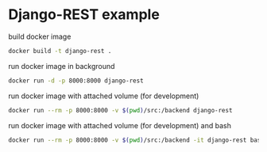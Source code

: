 # Django-REST example

build docker image
```bash
docker build -t django-rest .
```

run docker image in background

```bash
docker run -d -p 8000:8000 django-rest
```

run docker image with attached volume (for development)

```bash
docker run --rm -p 8000:8000 -v $(pwd)/src:/backend django-rest
```

run docker image with attached volume (for development) and bash
```bash
docker run --rm -p 8000:8000 -v $(pwd)/src:/backend -it django-rest bash
```
